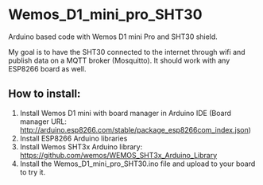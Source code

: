 # Wemos_D1_mini_pro_SHT30
Arduino based code with Wemos D1 mini Pro and SHT30 shield.

My goal is to have the SHT30 connected to the internet through wifi and publish data on a MQTT broker (Mosquitto). 
It should work with any ESP8266 board as well.

## How to install:
1. Install Wemos D1 mini with board manager in Arduino IDE (Board manager URL: http://arduino.esp8266.com/stable/package_esp8266com_index.json)
2. Install ESP8266 Arduino libraries 
3. Install Wemos SHT3x Arduino library: https://github.com/wemos/WEMOS_SHT3x_Arduino_Library
4. Install the Wemos_D1_mini_pro_SHT30.ino file and upload to your board to try it.

